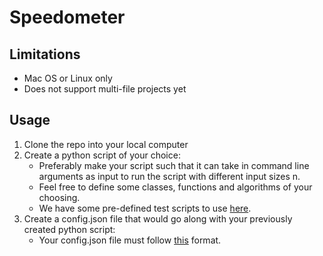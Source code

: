 # Speedometer

## Limitations

* Mac OS or Linux only
* Does not support multi-file projects yet

## Usage
1. Clone the repo into your local computer
2. Create a python script of your choice:
    - Preferably make your script such that it can take in command line arguments as input to run the script with different input sizes n. 
    - Feel free to define some classes, functions and algorithms of your choosing.
    - We have some pre-defined test scripts to use [here](https://github.students.cs.ubc.ca/cpsc410-2020w-t1/cpsc410_project2_team4/tree/master/samples).
3. Create a config.json file that would go along with your previously created python script:
    - Your config.json file must follow [this](https://github.students.cs.ubc.ca/cpsc410-2020w-t1/cpsc410_project2_team4/blob/master/docs/Prototype-Design.md#the-config-file) format.

